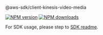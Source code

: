 @aws-sdk/client-kinesis-video-media

[![NPM version](https://img.shields.io/npm/v/@aws-sdk/client-kinesis-video-media/beta.svg)](https://www.npmjs.com/package/@aws-sdk/client-kinesis-video-media)
[![NPM downloads](https://img.shields.io/npm/dm/@aws-sdk/client-kinesis-video-media.svg)](https://www.npmjs.com/package/@aws-sdk/client-kinesis-video-media)

For SDK usage, please step to [SDK readme](https://github.com/aws/aws-sdk-js-v3).

